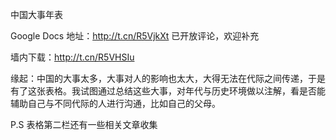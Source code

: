 中国大事年表

Google Docs 地址：http://t.cn/R5VjkXt 已开放评论，欢迎补充

墙内下载：http://t.cn/R5VHSIu

缘起：中国的大事太多，大事对人的影响也太大，大得无法在代际之间传递，于是有了这张表格。我试图通过总结这些大事，对年代与历史环境做以注解，看是否能辅助自己与不同代际的人进行沟通，比如自己的父母。

P.S 表格第二栏还有一些相关文章收集
